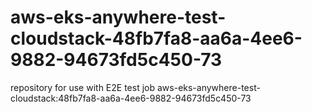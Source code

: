 # aws-eks-anywhere-test-cloudstack-48fb7fa8-aa6a-4ee6-9882-94673fd5c450-73
repository for use with E2E test job aws-eks-anywhere-test-cloudstack:48fb7fa8-aa6a-4ee6-9882-94673fd5c450-73
